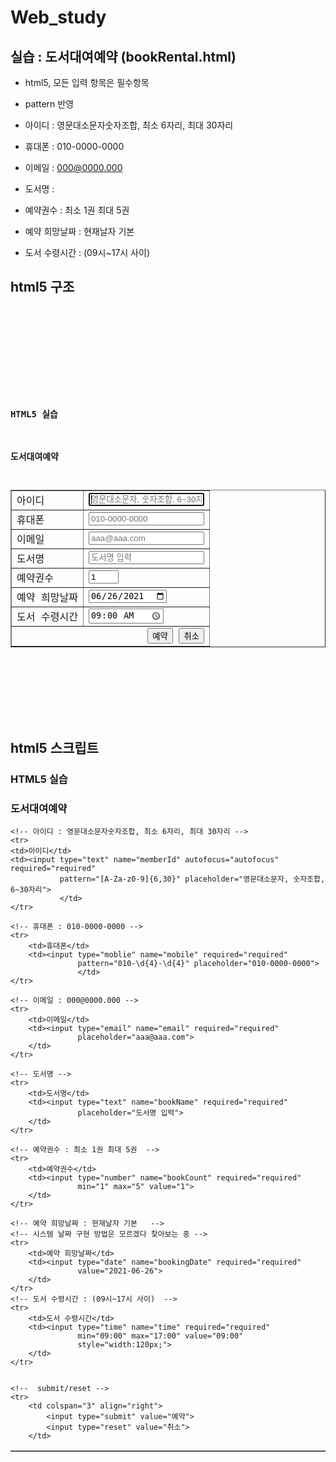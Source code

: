 # Web_study
 
## 실습 : 도서대여예약 (bookRental.html) 
 
 - html5, 모든 입력 항목은 필수항목 
 - pattern 반영 
 
 - 아이디 : 영문대소문자숫자조합, 최소 6자리, 최대 30자리
 - 휴대폰 : 010-0000-0000
 - 이메일 : 000@0000.000
 - 도서명 : 
 - 예약권수 : 최소 1권 최대 5권 
 - 예약 희망날짜 : 현재날자 기본 
 - 도서 수령시간 : (09시~17시 사이)
 
## html5 구조
<pre> 
<code>

<!DOCTYPE html>
<html>
<head>
<meta charset="UTF-8">
<title>도서대여예약</title>
</head>
<body>
<h3>HTML5 실습</h3>
<h3>도서대여예약</h3>
<table border="1" cellspacing="5px" cellpadding="5px">
<form action ="joinResult.html" method="post">

	<!-- 아이디 : 영문대소문자숫자조합, 최소 6자리, 최대 30자리 -->
	<tr>
	<td>아이디</td>
	<td><input type="text" name="memberId" autofocus="autofocus" required="required"
			   pattern="[A-Za-z0-9]{6,30}" placeholder="영문대소문자, 숫자조합, 6~30자리">
			   </td>
	</tr>
	
	<!-- 휴대폰 : 010-0000-0000 -->	
	<tr>
		<td>휴대폰</td>
		<td><input type="moblie" name="mobile" required="required" 
				   pattern="010-\d{4}-\d{4}" placeholder="010-0000-0000">
				   </td>
	</tr>
	
	<!-- 이메일 : 000@0000.000 -->
	<tr>
		<td>이메일</td>
		<td><input type="email" name="email" required="required"
				   placeholder="aaa@aaa.com">
		</td>
	</tr>
	
	<!-- 도서명 -->
	<tr>
		<td>도서명</td>
		<td><input type="text" name="bookName" required="required"
				   placeholder="도서명 입력">
		</td>
	</tr>
			
	<!-- 예약권수 : 최소 1권 최대 5권  -->	
	<tr>
		<td>예약권수</td>
		<td><input type="number" name="bookCount" required="required"
				   min="1" max="5" value="1">
		</td>
	</tr>
		
	<!-- 예약 희망날짜 : 현재날자 기본   -->
	<!-- 시스템 날짜 구현 방법은 모르겠다 찾아보는 중 -->
	<tr>
		<td>예약 희망날짜</td>
		<td><input type="date" name="bookingDate" required="required" 
				   value="2021-06-26">
		</td>
	</tr>	
	<!-- 도서 수령시간 : (09시~17시 사이)  -->		
	<tr>
		<td>도서 수령시간</td>
		<td><input type="time" name="time" required="required"
				   min="09:00" max="17:00" value="09:00"
				   style="width:120px;">
		</td>
	</tr>			
			
				   	
	<!--  submit/reset -->
	<tr>
		<td colspan="3" align="right">
			<input type="submit" value="예약">
			<input type="reset" value="취소">
		</td>

</form>

</table>


</body>
</html>

</code>
</pre>

## html5 스크립트


<!DOCTYPE html>
<html>
<head>
<meta charset="UTF-8">
<title>도서대여예약</title>
</head>
<body>
<h3>HTML5 실습</h3>
<h3>도서대여예약</h3>
<table border="1" cellspacing="5px" cellpadding="5px">
<form action ="joinResult.html" method="post">

	<!-- 아이디 : 영문대소문자숫자조합, 최소 6자리, 최대 30자리 -->
	<tr>
	<td>아이디</td>
	<td><input type="text" name="memberId" autofocus="autofocus" required="required"
			   pattern="[A-Za-z0-9]{6,30}" placeholder="영문대소문자, 숫자조합, 6~30자리">
			   </td>
	</tr>
	
	<!-- 휴대폰 : 010-0000-0000 -->	
	<tr>
		<td>휴대폰</td>
		<td><input type="moblie" name="mobile" required="required" 
				   pattern="010-\d{4}-\d{4}" placeholder="010-0000-0000">
				   </td>
	</tr>
	
	<!-- 이메일 : 000@0000.000 -->
	<tr>
		<td>이메일</td>
		<td><input type="email" name="email" required="required"
				   placeholder="aaa@aaa.com">
		</td>
	</tr>
	
	<!-- 도서명 -->
	<tr>
		<td>도서명</td>
		<td><input type="text" name="bookName" required="required"
				   placeholder="도서명 입력">
		</td>
	</tr>
			
	<!-- 예약권수 : 최소 1권 최대 5권  -->	
	<tr>
		<td>예약권수</td>
		<td><input type="number" name="bookCount" required="required"
				   min="1" max="5" value="1">
		</td>
	</tr>
		
	<!-- 예약 희망날짜 : 현재날자 기본   -->
	<!-- 시스템 날짜 구현 방법은 모르겠다 찾아보는 중 -->
	<tr>
		<td>예약 희망날짜</td>
		<td><input type="date" name="bookingDate" required="required" 
				   value="2021-06-26">
		</td>
	</tr>	
	<!-- 도서 수령시간 : (09시~17시 사이)  -->		
	<tr>
		<td>도서 수령시간</td>
		<td><input type="time" name="time" required="required"
				   min="09:00" max="17:00" value="09:00"
				   style="width:120px;">
		</td>
	</tr>			
			
				   	
	<!--  submit/reset -->
	<tr>
		<td colspan="3" align="right">
			<input type="submit" value="예약">
			<input type="reset" value="취소">
		</td>

</form>

</table>


</body>
</html>


